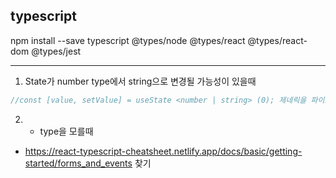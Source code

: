 ## typescript

npm install --save typescript @types/node @types/react @types/react-dom @types/jest

---

1. State가 number type에서 string으로 변경될 가능성이 있을때

```javascript
//const [value, setValue] = useState <number | string> (0); 제네릭을 파이프로 붙여준다
```

2.  - type을 모를때

-   https://react-typescript-cheatsheet.netlify.app/docs/basic/getting-started/forms_and_events 찾기
